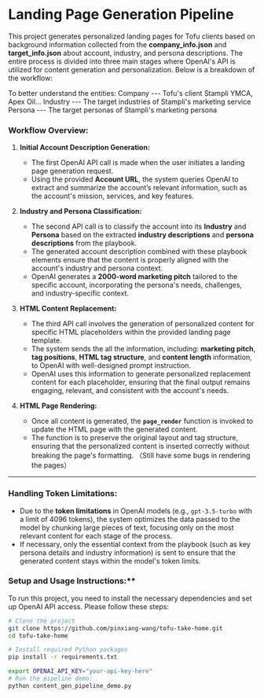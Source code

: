 # Landing Page Generation Pipeline

This project generates personalized landing pages for Tofu clients based on background information collected from the **company_info.json** and **target_info.json** about account, industry, and persona descriptions. The entire process is divided into three main stages where OpenAI's API is utilized for content generation and personalization. Below is a breakdown of the workflow:

To better understand the entities:
Company --- Tofu's client Stampli YMCA, Apex Oil...
Industry --- The target industries of Stampli's marketing service
Persona --- The target personas of Stampli's marketing persona

### **Workflow Overview:**

1. **Initial Account Description Generation:**

   - The first OpenAI API call is made when the user initiates a landing page generation request.
   - Using the provided **Account URL**, the system queries OpenAI to extract and summarize the account’s relevant information, such as the account's mission, services, and key features.
2. **Industry and Persona Classification:**

   - The second API call is to classify the account into its **Industry** and **Persona** based on the extracted **industry descriptions** and **persona descriptions** from the playbook.
   - The generated account description combined with these playbook elements ensure that the content is properly aligned with the account's industry and persona context.
   - OpenAI generates a **2000-word marketing pitch** tailored to the specific account, incorporating the persona's needs, challenges, and industry-specific context.
3. **HTML Content Replacement:**

   - The third API call involves the generation of personalized content for specific HTML placeholders within the provided landing page template.
   - The system sends the all the information, including: **marketing pitch**, **tag positions**, **HTML tag structure**, and **content length** information, to OpenAI with well-designed prompt instruction.
   - OpenAI uses this information to generate personalized replacement content for each placeholder, ensuring that the final output remains engaging, relevant, and consistent with the account's needs.
4. **HTML Page Rendering:**

   - Once all content is generated, the **`page_render`** function is invoked to update the HTML page with the generated content.
   - The function is to preserve the original layout and tag structure, ensuring that the personalized content is inserted correctly without breaking the page's formatting. （Still have some bugs in rendering the pages）

---

### **Handling Token Limitations:**

- Due to the **token limitations** in OpenAI models (e.g., `gpt-3.5-turbo` with a limit of 4096 tokens), the system optimizes the data passed to the model by chunking large pieces of text, focusing only on the most relevant content for each stage of the process.
- If necessary, only the essential context from the playbook (such as key persona details and industry information) is sent to ensure that the generated content stays within the model's token limits.




### **Setup and Usage Instructions:****

To run this project, you need to install the necessary dependencies and set up OpenAI API access. Please follow these steps:

```bash
# Clone the project
git clone https://github.com/pinxiang-wang/tofu-take-home.git
cd tofu-take-home

# Install required Python packages
pip install -r requirements.txt

export OPENAI_API_KEY="your-api-key-here"
# Run the pipeline demo:
python content_gen_pipeline_demo.py


```
